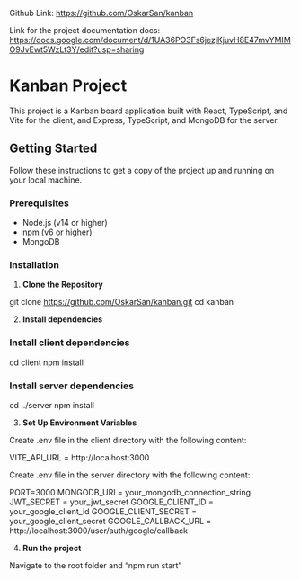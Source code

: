 Github Link:
https://github.com/OskarSan/kanban


Link for the project documentation docs:
https://docs.google.com/document/d/1UA36PO3Fs6jezjKjuvH8E47mvYMIMO9JvEwt5WzLt3Y/edit?usp=sharing



# Kanban Project

This project is a Kanban board application built with React, TypeScript, and Vite for the client, and Express, TypeScript, and MongoDB for the server.

## Getting Started

Follow these instructions to get a copy of the project up and running on your local machine.

### Prerequisites

- Node.js (v14 or higher)
- npm (v6 or higher)
- MongoDB

### Installation

1. **Clone the Repository**

git clone https://github.com/OskarSan/kanban.git
cd kanban

2. **Install dependencies**

### Install client dependencies
cd client
npm install

### Install server dependencies
cd ../server
npm install

3. **Set Up Environment Variables**

Create  .env file in the client directory with the following content:

VITE_API_URL = http://localhost:3000

Create .env file in the server directory with the following content: 
	
PORT=3000
MONGODB_URI = your_mongodb_connection_string
JWT_SECRET = your_jwt_secret
GOOGLE_CLIENT_ID = your_google_client_id
GOOGLE_CLIENT_SECRET = your_google_client_secret
GOOGLE_CALLBACK_URL = http://localhost:3000/user/auth/google/callback


4. **Run the project**

Navigate to the root folder and “npm run start”
